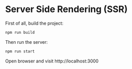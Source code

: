 # Server Side Rendering (SSR)

First of all, build the project:

```bash
npm run build
```

Then run the server:

```bash
npm run start
```

Open browser and visit http://localhost:3000
